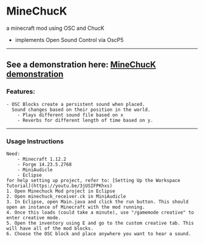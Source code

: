 # MineChucK
a minecraft mod using OSC and ChucK
- implements Open Sound Control via OscP5
---
See a demonstration here: [MineChucK demonstration](https://youtu.be/eLeWabVfch0)
---
### Features:
	- OSC Blocks create a persistent sound when placed. 
	  Sound changes based on their position in the world.
		- Plays different sound file based on x
		- Reverbs for different length of time based on y.
		
---
### Usage Instructions
	Need:
		- Minecraft 1.12.2 
		- Forge 14.23.5.2768
		- MiniAudicle
		- Eclipse 
	for help setting up project, refer to: [Setting Up the Workspace Tutorial](https://youtu.be/3jUSIFPKhxs)
	1. Open Minechuck Mod project in Eclipse
	2. Open minechuck_receiver.ck in MiniAudicle
	3. In Eclipse, open Main.java and click the run button. This should open an instance of Minecraft with the mod running.
	4. Once this loads (could take a minute), use "/gamemode creative" to enter creative mode.
	5. Open the inventory using E and go to the custom creative tab. This will have all of the mod blocks.
	6. Choose the OSC block and place anywhere you want to hear a sound.
